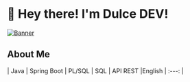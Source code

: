 # 👋 Hey there! I'm Dulce DEV!
[![Banner](https://i.pinimg.com/564x/c6/98/57/c69857ccfb5bc510474bc4965ba2972f.jpg)](https://www.youtube.com/watch?v=wUgV5DF3pUU)
## About Me

| Java | Spring Boot | PL/SQL | SQL | API REST |English
| :---: |

